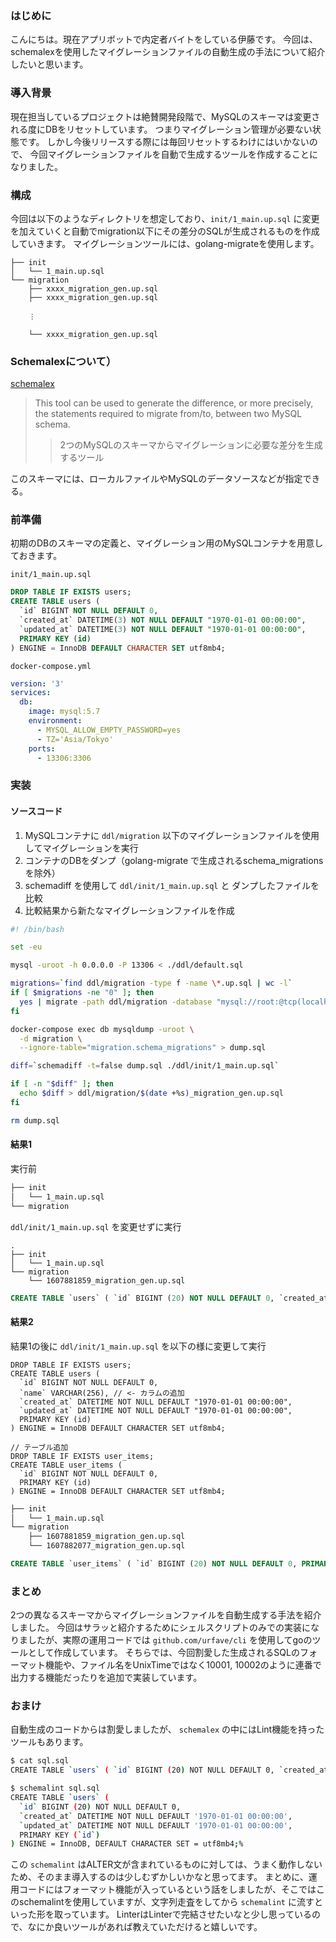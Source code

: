 ### はじめに

こんにちは。現在アプリボットで内定者バイトをしている伊藤です。
今回は、schemalexを使用したマイグレーションファイルの自動生成の手法について紹介したいと思います。


### 導入背景

現在担当しているプロジェクトは絶賛開発段階で、MySQLのスキーマは変更される度にDBをリセットしています。
つまりマイグレーション管理が必要ない状態です。
しかし今後リリースする際には毎回リセットするわけにはいかないので、
今回マイグレーションファイルを自動で生成するツールを作成することになりました。

### 構成

今回は以下のようなディレクトリを想定しており、`init/1_main.up.sql` に変更を加えていくと自動でmigration以下にその差分のSQLが生成されるものを作成していきます。
マイグレーションツールには、golang-migrateを使用します。

```
├── init
│   └── 1_main.up.sql
└── migration
    ├── xxxx_migration_gen.up.sql
    ├── xxxx_migration_gen.up.sql

    ︙

    └── xxxx_migration_gen.up.sql
```

### Schemalexについて）

[schemalex](https://github.com/schemalex/schemalex)

> This tool can be used to generate the difference, or more precisely, the statements required to migrate from/to, between two MySQL schema.
>> 2つのMySQLのスキーマからマイグレーションに必要な差分を生成するツール

 このスキーマには、ローカルファイルやMySQLのデータソースなどが指定できる。

### 前準備

初期のDBのスキーマの定義と、マイグレーション用のMySQLコンテナを用意しておきます。

`init/1_main.up.sql`

```sql
DROP TABLE IF EXISTS users;
CREATE TABLE users (
  `id` BIGINT NOT NULL DEFAULT 0,
  `created_at` DATETIME(3) NOT NULL DEFAULT "1970-01-01 00:00:00",
  `updated_at` DATETIME(3) NOT NULL DEFAULT "1970-01-01 00:00:00",
  PRIMARY KEY (id)
) ENGINE = InnoDB DEFAULT CHARACTER SET utf8mb4;
```

`docker-compose.yml`

```yml
version: '3'
services:
  db:
    image: mysql:5.7
    environment:
      - MYSQL_ALLOW_EMPTY_PASSWORD=yes
      - TZ='Asia/Tokyo'
    ports:
      - 13306:3306
```

### 実装

#### ソースコード

1. MySQLコンテナに `ddl/migration` 以下のマイグレーションファイルを使用してマイグレーションを実行
2. コンテナのDBをダンプ（golang-migrate で生成されるschema_migrationsを除外）
3. schemadiff を使用して `ddl/init/1_main.up.sql` と ダンプしたファイルを比較
4. 比較結果から新たなマイグレーションファイルを作成

```bash
#! /bin/bash

set -eu

mysql -uroot -h 0.0.0.0 -P 13306 < ./ddl/default.sql

migrations=`find ddl/migration -type f -name \*.up.sql | wc -l`
if [ $migrations -ne "0" ]; then
  yes | migrate -path ddl/migration -database "mysql://root:@tcp(localhost:13306)/migration" up
fi

docker-compose exec db mysqldump -uroot \
  -d migration \
  --ignore-table="migration.schema_migrations" > dump.sql

diff=`schemadiff -t=false dump.sql ./ddl/init/1_main.up.sql`

if [ -n "$diff" ]; then
  echo $diff > ddl/migration/$(date +%s)_migration_gen.up.sql
fi

rm dump.sql
```

#### 結果1

実行前

```bash
├── init
│   └── 1_main.up.sql
└── migration
```

`ddl/init/1_main.up.sql` を変更せずに実行

```bas
.
├── init
│   └── 1_main.up.sql
└── migration
    └── 1607881859_migration_gen.up.sql
```

```1607881859_migration_gen.up.sql
CREATE TABLE `users` ( `id` BIGINT (20) NOT NULL DEFAULT 0, `created_at` DATETIME NOT NULL DEFAULT '1970-01-01 00:00:00', `updated_at` DATETIME NOT NULL DEFAULT '1970-01-01 00:00:00', PRIMARY KEY (`id`) ) ENGINE = InnoDB, DEFAULT CHARACTER SET = utf8mb4;
```

#### 結果2

結果1の後に `ddl/init/1_main.up.sql` を以下の様に変更して実行

```ssql
DROP TABLE IF EXISTS users;
CREATE TABLE users (
  `id` BIGINT NOT NULL DEFAULT 0,
  `name` VARCHAR(256), // <- カラムの追加
  `created_at` DATETIME NOT NULL DEFAULT "1970-01-01 00:00:00",
  `updated_at` DATETIME NOT NULL DEFAULT "1970-01-01 00:00:00",
  PRIMARY KEY (id)
) ENGINE = InnoDB DEFAULT CHARACTER SET utf8mb4;

// テーブル追加
DROP TABLE IF EXISTS user_items;
CREATE TABLE user_items (
  `id` BIGINT NOT NULL DEFAULT 0,
  PRIMARY KEY (id)
) ENGINE = InnoDB DEFAULT CHARACTER SET utf8mb4;
```


```bash
├── init
│   └── 1_main.up.sql
└── migration
    ├── 1607881859_migration_gen.up.sql
    └── 1607882077_migration_gen.up.sql
```

```1607882077_migration_gen.up.sql
CREATE TABLE `user_items` ( `id` BIGINT (20) NOT NULL DEFAULT 0, PRIMARY KEY (`id`) ) ENGINE = InnoDB, DEFAULT CHARACTER SET = utf8mb4; ALTER TABLE `users` ADD COLUMN `name` VARCHAR (256) DEFAULT NULL AFTER `id`;
```

### まとめ

2つの異なるスキーマからマイグレーションファイルを自動生成する手法を紹介しました。
今回はサラッと紹介するためにシェルスクリプトのみでの実装になりましたが、実際の運用コードでは `github.com/urfave/cli` を使用してgoのツールとして作成しています。
そちらでは、今回割愛した生成されるSQLのフォーマット機能や、ファイル名をUnixTimeではなく10001, 10002のように連番で出力する機能だったりを追加で実装しています。

### おまけ

自動生成のコードからは割愛しましたが、 `schemalex` の中にはLint機能を持ったツールもあります。

```bash
$ cat sql.sql
CREATE TABLE `users` ( `id` BIGINT (20) NOT NULL DEFAULT 0, `created_at` DATETIME NOT NULL DEFAULT '1970-01-01 00:00:00', `updated_at` DATETIME NOT NULL DEFAULT '1970-01-01 00:00:00', PRIMARY KEY (`id`) ) ENGINE = InnoDB, DEFAULT CHARACTER SET = utf8mb4;

$ schemalint sql.sql
CREATE TABLE `users` (
  `id` BIGINT (20) NOT NULL DEFAULT 0,
  `created_at` DATETIME NOT NULL DEFAULT '1970-01-01 00:00:00',
  `updated_at` DATETIME NOT NULL DEFAULT '1970-01-01 00:00:00',
  PRIMARY KEY (`id`)
) ENGINE = InnoDB, DEFAULT CHARACTER SET = utf8mb4;%
```

この `schemalint` はALTER文が含まれているものに対しては、うまく動作しないため、そのまま導入するのは少しむずかしいかなと思ってます。
まとめに、運用コードにはフォーマット機能が入っているという話をしましたが、そこではこのschemalintを使用していますが、文字列走査をしてから `schemalint` に流すといった形を取っています。
LinterはLinterで完結させたいなと少し思っているので、なにか良いツールがあれば教えていただけると嬉しいです。
